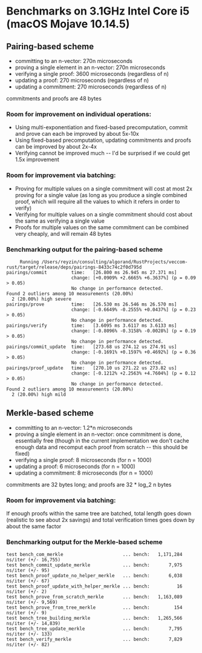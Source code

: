 # Benchmarks on 3.1GHz Intel Core i5 (macOS Mojave 10.14.5)

## Pairing-based scheme

- committing to an n-vector: 270n microseconds
- proving a single element in an n-vector: 270n microseconds
- verifying a single proof: 3600 microseconds (regardless of n)
- updating a proof: 270 microseconds (regardless of n)
- updating a commitment: 270 microseconds (regardless of n)

commitments and proofs are 48 bytes

### Room for improvement on individual operations:
- Using multi-exponentiation and fixed-based precomputation, commit and prove can each be improved by about 5x-10x
- Using fixed-based precomputation, updating commitments and proofs can be improved by about 2x-4x
- Verifying cannot be improved much -- I'd be surprised if we could get 1.5x improvement

### Room for improvement via batching:
- Proving for multiple values on a single commitment will cost at most 2x proving for a single value (as long as you produce a single combined proof, which will require all the values to which it refers in order to verify)
- Verifying for multiple values on a single commitment should cost about the same as verifying a single value
- Proofs for multiple values on the same commitment can be combined very cheaply, and will remain 48 bytes

### Benchmarking output for the pairing-based scheme

```
     Running /Users/reyzin/consulting/algorand/RustProjects/veccom-rust/target/release/deps/pairings-8433c74c2f0d795d
pairings/commit         time:   [26.800 ms 26.945 ms 27.371 ms]                           
                        change: [+0.0909% +2.6665% +6.3637%] (p = 0.09 > 0.05)
                        No change in performance detected.
Found 2 outliers among 10 measurements (20.00%)
  2 (20.00%) high severe
pairings/prove          time:   [26.530 ms 26.546 ms 26.570 ms]                          
                        change: [-0.6649% -0.2555% +0.0437%] (p = 0.23 > 0.05)
                        No change in performance detected.
pairings/verify         time:   [3.6095 ms 3.6117 ms 3.6133 ms]                          
                        change: [-0.8096% -0.3158% -0.0028%] (p = 0.19 > 0.05)
                        No change in performance detected.
pairings/commit_update  time:   [273.68 us 274.12 us 274.91 us]                                  
                        change: [-0.1691% +0.1597% +0.4692%] (p = 0.36 > 0.05)
                        No change in performance detected.
pairings/proof_update   time:   [270.10 us 271.22 us 273.82 us]                                 
                        change: [-0.1212% +2.2563% +4.7604%] (p = 0.12 > 0.05)
                        No change in performance detected.
Found 2 outliers among 10 measurements (20.00%)
  2 (20.00%) high mild

```

## Merkle-based scheme

- committing to an n-vector: 1.2*n microseconds
- proving a single element in an n-vector: once commitment is done, essentially free (though in the current implementation we don't cache enough data and recomput each proof from scratch -- this should be fixed)
- verifying a single proof: 8 microseconds (for n = 1000)
- updating a proof: 6 microseconds (for n = 1000)
- updating a commitment: 8 microseconds (for n = 1000)

commitments are 32 bytes long; and proofs are 32 * log_2 n bytes

### Room for improvement via batching:

If enough proofs within the same tree are batched, total length goes down (realistic to see about 2x savings) and total verification times goes down by about the same factor


### Benchmarking output for the Merkle-based scheme
```
test bench_com_merkle                      ... bench:   1,171,284 ns/iter (+/- 16,755)
test bench_commit_update_merkle            ... bench:       7,975 ns/iter (+/- 95)
test bench_proof_update_no_helper_merkle   ... bench:       6,038 ns/iter (+/- 67)
test bench_proof_update_with_helper_merkle ... bench:          16 ns/iter (+/- 2)
test bench_prove_from_scratch_merkle       ... bench:   1,163,089 ns/iter (+/- 9,569)
test bench_prove_from_tree_merkle          ... bench:         154 ns/iter (+/- 9)
test bench_tree_building_merkle            ... bench:   1,265,566 ns/iter (+/- 14,839)
test bench_tree_update_merkle              ... bench:       7,795 ns/iter (+/- 133)
test bench_verify_merkle                   ... bench:       7,829 ns/iter (+/- 82)
```

